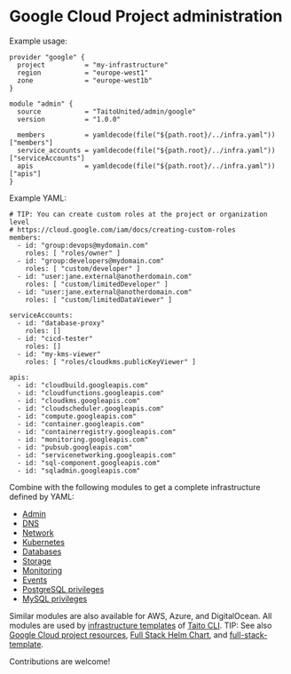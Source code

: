 # Google Cloud Project administration

Example usage:

```
provider "google" {
  project          = "my-infrastructure"
  region           = "europe-west1"
  zone             = "europe-west1b"
}

module "admin" {
  source           = "TaitoUnited/admin/google"
  version          = "1.0.0"

  members          = yamldecode(file("${path.root}/../infra.yaml"))["members"]
  service_accounts = yamldecode(file("${path.root}/../infra.yaml"))["serviceAccounts"]
  apis             = yamldecode(file("${path.root}/../infra.yaml"))["apis"]
}
```

Example YAML:

```
# TIP: You can create custom roles at the project or organization level
# https://cloud.google.com/iam/docs/creating-custom-roles
members:
  - id: "group:devops@mydomain.com"
    roles: [ "roles/owner" ]
  - id: "group:developers@mydomain.com"
    roles: [ "custom/developer" ]
  - id: "user:jane.external@anotherdomain.com"
    roles: [ "custom/limitedDeveloper" ]
  - id: "user:jane.external@anotherdomain.com"
    roles: [ "custom/limitedDataViewer" ]

serviceAccounts:
  - id: "database-proxy"
    roles: []
  - id: "cicd-tester"
    roles: []
  - id: "my-kms-viewer"
    roles: [ "roles/cloudkms.publicKeyViewer" ]

apis:
  - id: "cloudbuild.googleapis.com"
  - id: "cloudfunctions.googleapis.com"
  - id: "cloudkms.googleapis.com"
  - id: "cloudscheduler.googleapis.com"
  - id: "compute.googleapis.com"
  - id: "container.googleapis.com"
  - id: "containerregistry.googleapis.com"
  - id: "monitoring.googleapis.com"
  - id: "pubsub.googleapis.com"
  - id: "servicenetworking.googleapis.com"
  - id: "sql-component.googleapis.com"
  - id: "sqladmin.googleapis.com"
```

Combine with the following modules to get a complete infrastructure defined by YAML:

- [Admin](https://registry.terraform.io/modules/TaitoUnited/admin/google)
- [DNS](https://registry.terraform.io/modules/TaitoUnited/dns/google)
- [Network](https://registry.terraform.io/modules/TaitoUnited/network/google)
- [Kubernetes](https://registry.terraform.io/modules/TaitoUnited/kubernetes/google)
- [Databases](https://registry.terraform.io/modules/TaitoUnited/databases/google)
- [Storage](https://registry.terraform.io/modules/TaitoUnited/storage/google)
- [Monitoring](https://registry.terraform.io/modules/TaitoUnited/monitoring/google)
- [Events](https://registry.terraform.io/modules/TaitoUnited/events/google)
- [PostgreSQL privileges](https://registry.terraform.io/modules/TaitoUnited/privileges/postgresql)
- [MySQL privileges](https://registry.terraform.io/modules/TaitoUnited/privileges/mysql)

Similar modules are also available for AWS, Azure, and DigitalOcean. All modules are used by [infrastructure templates](https://taitounited.github.io/taito-cli/templates#infrastructure-templates) of [Taito CLI](https://taitounited.github.io/taito-cli/). TIP: See also [Google Cloud project resources](https://registry.terraform.io/modules/TaitoUnited/project-resources/google), [Full Stack Helm Chart](https://github.com/TaitoUnited/taito-charts/blob/master/full-stack), and [full-stack-template](https://github.com/TaitoUnited/full-stack-template).

Contributions are welcome!
